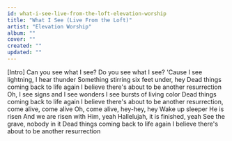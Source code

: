 ```yaml
---
id: what-i-see-live-from-the-loft-elevation-worship
title: "What I See (Live From the Loft)"
artist: "Elevation Worship"
album: ""
cover: ""
created: ""
updated: ""
---
```


[Intro]
Can you see what I see?
Do you see what I see?
'Cause I see lightning, I hear thunder
Something stirring six feet under, hey
Dead things coming back to life again
I believe there's about to be another resurrection
Oh, I see signs and I see wonders
I see bursts of living color
Dead things coming back to life again
I believe there's about to be another resurrection, come alive, come alive
Oh, come alive, hey-hey, hey
Wake up sleeper
He is risen
And wе are risen with Him, yeah
Hallеlujah, it is finished, yeah
See the grave, nobody in it
Dead things coming back to life again
I believe there's about to be another resurrection
